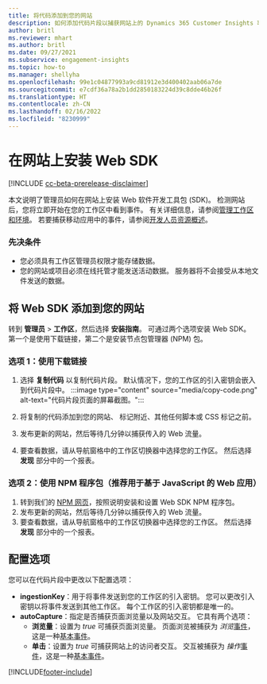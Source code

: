 ```yaml
---
title: 将代码添加到您的网站
description: 如何添加代码片段以捕获网站上的 Dynamics 365 Customer Insights 事件。
author: britl
ms.reviewer: mhart
ms.author: britl
ms.date: 09/27/2021
ms.subservice: engagement-insights
ms.topic: how-to
ms.manager: shellyha
ms.openlocfilehash: 99e1c04877993a9cd81912e3d400402aab06a7de
ms.sourcegitcommit: e7cdf36a78a2b1dd2850183224d39c8dde46b26f
ms.translationtype: HT
ms.contentlocale: zh-CN
ms.lasthandoff: 02/16/2022
ms.locfileid: "8230999"
---
```

# <a name="install-the-web-sdk-on-a-website"></a>在网站上安装 Web SDK

[!INCLUDE [cc-beta-prerelease-disclaimer](includes/cc-beta-prerelease-disclaimer.md)]

本文说明了管理员如何在网站上安装 Web 软件开发工具包 (SDK)。 检测网站后，您将立即开始在您的工作区中看到事件。 有关详细信息，请参阅[管理工作区和环境](manage-environments-workspaces.md)。 若要捕获移动应用中的事件，请参阅[开发人员资源概述](developer-resources.md)。


### <a name="prerequisites"></a>先决条件

* 您必须具有工作区管理员权限才能存储数据。
* 您的网站或项目必须在线托管才能发送活动数据。 服务器将不会接受从本地文件发送的数据。


## <a name="add-web-sdk-to-your-website"></a>将 Web SDK 添加到您的网站

转到 **管理员** > **工作区**，然后选择 **安装指南**。 可通过两个选项安装 Web SDK。 第一个是使用下载链接，第二个是安装节点包管理器 (NPM) 包。

### <a name="option-1-using-the-download-link"></a>选项 1：使用下载链接

1. 选择 **复制代码** 以复制代码片段。 默认情况下，您的工作区的引入密钥会嵌入到代码片段中。
  :::image type="content" source="media/copy-code.png" alt-text="代码片段页面的屏幕截图。":::

1. 将复制的代码添加到您的网站、 <head> 标记附近、其他任何脚本或 CSS 标记之前。
1. 发布更新的网站，然后等待几分钟以捕获传入的 Web 流量。
1. 要查看数据，请从导航窗格中的工作区切换器中选择您的工作区。 然后选择 **发现** 部分中的一个报表。

### <a name="option-2-using-the-npm-package-recommended-for-javascript-based-web-apps"></a>选项 2：使用 NPM 程序包（推荐用于基于 JavaScript 的 Web 应用）

1. 转到我们的 [NPM 网页](https://www.npmjs.com/package/engagementinsights-web)，按照说明安装和设置 Web SDK NPM 程序包。
1. 发布更新的网站，然后等待几分钟以捕获传入的 Web 流量。
1. 要查看数据，请从导航窗格中的工作区切换器中选择您的工作区。 然后选择 **发现** 部分中的一个报表。

## <a name="configuration-options"></a>配置选项

您可以在代码片段中更改以下配置选项：

- **ingestionKey**：用于将事件发送到您的工作区的引入密钥。 您可以更改引入密钥以将事件发送到其他工作区。 每个工作区的引入密钥都是唯一的。
- **autoCapture**：指定是否捕获页面浏览量以及网站交互。 它具有两个选项：
    - **浏览量**：设置为 *true* 可捕获页面浏览量。 页面浏览被捕获为 *浏览*[事件](glossary.md#event)，这是一种[基本事件](glossary.md#base-event)。
    - **单击**：设置为 *true* 可捕获网站上的访问者交互。 交互被捕获为 *操作*[事件](glossary.md#event)，这是一种[基本事件](glossary.md#base-event)。

[!INCLUDE[footer-include](../includes/footer-banner.md)]

